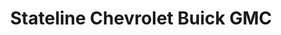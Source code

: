 ---
title: "Stateline Chevrolet Buick GMC"
url: /iron-river/stateline-chevrolet-buick-gmc/
shop: Autohaus
---